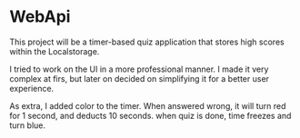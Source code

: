 # WebApi
This project will be a timer-based quiz application that stores high scores within the Localstorage.

I tried to work on the UI in a more professional manner. I made it very complex at firs, but later on decided on simplifying it for a better user experience.

As extra, I added color to the timer. When answered wrong, it will turn red for 1 second, and deducts 10 seconds. when quiz is done, time freezes and turn blue.

